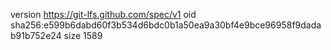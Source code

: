 version https://git-lfs.github.com/spec/v1
oid sha256:e599b6dabd60f3b534d6bdc0b1a50ea9a30bf4e9bce96958f9dadab91b752e24
size 1589
